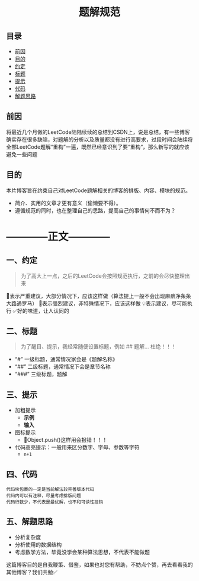 <h1 align=center>题解规范</h1>

## 目录
* <a href="#1">前因</a>
* <a href="#2">目的</a>
* <a href="#3">约定</a>
* <a href="#4">标题</a>
* <a href="#5">提示</a>
* <a href="#6">代码</a>
* <a href="#7">解题思路</a>

<h2 id="1">前因</h2>

将最近几个月做的LeetCode陆陆续续的总结到CSDN上，说是总结，有一些博客确实存在很多缺陷，对题解的分析以及质量都没有进行高要求，过段时间会陆续将全部LeetCode题解“重构”一遍，既然已经意识到了要“重构“，那么新写的就应该避免一些问题

<h2 id="2">目的</h2>

本片博客旨在约束自己对LeetCode题解相关的博客的排版、内容、模块的规范。
* 简介、实用的文章才更有意义（偷懒要不得）。
* 遵循规范的同时，也在整理自己的思路，提高自己的事情何不而不为？


# ————正文————

<h2 id="3">一、约定</h2>

> 为了高大上一点，之后的LeetCode会按照规范执行，之前的会尽快整理出来

🚨表示严重建议，大部分情况下，应该这样做（算法提上一般不会出现麻痹净条条大路通罗马）
📌表示强烈建议，非特殊情况下，应该这样做
💡表示建议，尽可能执行
✅好的味道，让人认同的

<h2 id="4">二、标题</h2>

> 为了醒目、提示，我经常随便设置标题，例如 ## 题解...
> 杜绝！！！

* “#” 一级标题，通常情况家会是《题解名称》
*  “##” 二级标题，通常情况下会是章节名称
* “###” 三级标题，题解

<h2 id="5">三、提示</h2>

* 加粗提示
	* **示例**
	* **输入**
* 图标提示
	* 🚨Object.push()这样用会报错！！！
* 代码高亮提示：一般用来区分数字、字母、参数等字符
	* `n+1`


<h2 id="6">四、代码</h2>

```
代码块包裹的一定是当前解法较完善版本代码
代码内可以有注释，尽量考虑排版问题
代码行数少，不代表是最优解，也不和可读性挂钩
```

<h2 id="7">五、解题思路</h2>

* 分析复杂度
* 分析使用的数据结构
* 考虑数学方法，毕竟没学会某种算法思想，不代表不能做题


这篇博客目的是自我鞭策、借鉴，如果也对您有帮助，不妨点个赞，再去看看我的其他博客？我们共勉✅